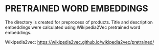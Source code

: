 # PRETRAINED WORD EMBEDDINGS

The directory is created for preprocess of products. Title and description embeddings were calculated using Wikipedia2Vec 
pretrained word embeddings. 

Wikipedia2vec: https://wikipedia2vec.github.io/wikipedia2vec/pretrained/
